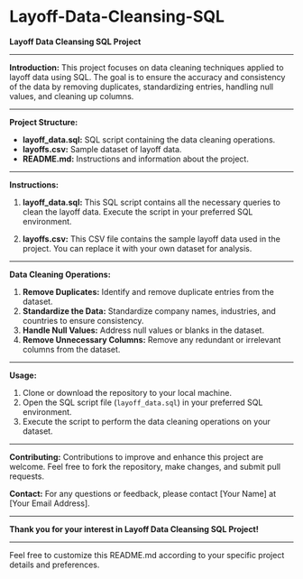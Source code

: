 # Layoff-Data-Cleansing-SQL
**Layoff Data Cleansing SQL Project**

---

**Introduction:**
This project focuses on data cleaning techniques applied to layoff data using SQL. The goal is to ensure the accuracy and consistency of the data by removing duplicates, standardizing entries, handling null values, and cleaning up columns.

---

**Project Structure:**
- **layoff_data.sql:** SQL script containing the data cleaning operations.
- **layoffs.csv:** Sample dataset of layoff data.
- **README.md:** Instructions and information about the project.

---

**Instructions:**
1. **layoff_data.sql:** This SQL script contains all the necessary queries to clean the layoff data. Execute the script in your preferred SQL environment.
   
2. **layoffs.csv:** This CSV file contains the sample layoff data used in the project. You can replace it with your own dataset for analysis.

---

**Data Cleaning Operations:**
1. **Remove Duplicates:** Identify and remove duplicate entries from the dataset.
2. **Standardize the Data:** Standardize company names, industries, and countries to ensure consistency.
3. **Handle Null Values:** Address null values or blanks in the dataset.
4. **Remove Unnecessary Columns:** Remove any redundant or irrelevant columns from the dataset.

---

**Usage:**
1. Clone or download the repository to your local machine.
2. Open the SQL script file (`layoff_data.sql`) in your preferred SQL environment.
3. Execute the script to perform the data cleaning operations on your dataset.

---

**Contributing:**
Contributions to improve and enhance this project are welcome. Feel free to fork the repository, make changes, and submit pull requests.


**Contact:**
For any questions or feedback, please contact [Your Name] at [Your Email Address].

--- 

**Thank you for your interest in Layoff Data Cleansing SQL Project!**

--- 

Feel free to customize this README.md according to your specific project details and preferences.
